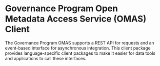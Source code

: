 <!-- SPDX-License-Identifier: CC-BY-4.0 -->
<!-- Copyright Contributors to the ODPi Egeria project. -->

# Governance Program Open Metadata Access Service (OMAS) Client

The Governance Program OMAS supports a REST API for requests and an event-based
interface for asynchronous integration.  This client
package provides language-specific client packages to make it easier
for data tools and applications to call these interfaces.